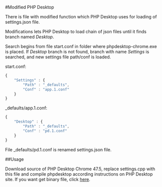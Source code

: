 #Modified PHP Desktop

There is file with modified function which PHP Desktop uses for loading of settings.json file. 

Modifications lets PHP Desktop to load chain of json files until it finds branch named *Desktop*. 

Search begins from file start.conf in folder where phpdesktop-chrome.exe is placed. If *Desktop* branch is not found, branch with name *Settings* is searched, and new settings file path/conf is loaded.

start.conf:
```javascript
{
    "Settings" : {
        "Path" : "_defaults",
        "Conf" : "app.1.conf"
    }
}
```

_defaults/app.1.conf:
```javascript
{
    "Desktop" : {
        "Path" : "_defaults",
        "Conf" : "pd.1.conf"
    }
}
```

File _defaults/pd.1.conf is renamed settings.json file.

##Usage

Download source of PHP Desktop Chrome 47.5, replace settings.cpp with this file and compile phpdesktop according instructions on PHP Desktop site. If you want get binary file, click [here](https://drive.google.com/file/d/0BxuT8ypXm7sRUHVmTTR1cURXcDg/view?usp=sharing).
